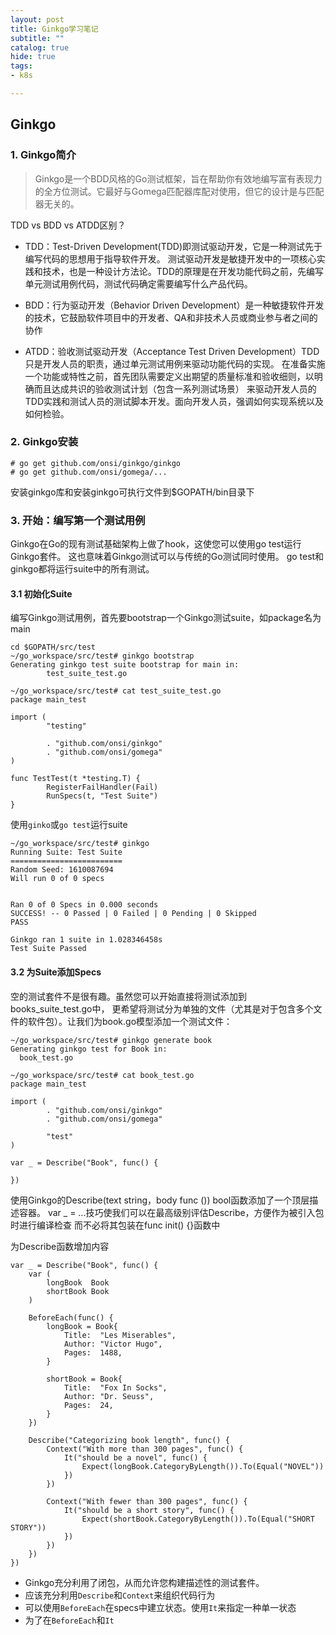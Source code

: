 ```yaml
---
layout: post
title: Ginkgo学习笔记
subtitle: ""
catalog: true
hide: true
tags:
- k8s

---
```


## Ginkgo

### 1. Ginkgo简介

>Ginkgo是一个BDD风格的Go测试框架，旨在帮助你有效地编写富有表现力的全方位测试。它最好与Gomega匹配器库配对使用，但它的设计是与匹配器无关的。

TDD vs BDD vs ATDD区别？
- TDD：Test-Driven Development(TDD)即测试驱动开发，它是一种测试先于编写代码的思想用于指导软件开发。
  测试驱动开发是敏捷开发中的一项核心实践和技术，也是一种设计方法论。TDD的原理是在开发功能代码之前，先编写单元测试用例代码，测试代码确定需要编写什么产品代码。
  
- BDD：行为驱动开发（Behavior Driven Development）是一种敏捷软件开发的技术，它鼓励软件项目中的开发者、QA和非技术人员或商业参与者之间的协作
  
- ATDD：验收测试驱动开发（Acceptance Test Driven Development）TDD只是开发人员的职责，通过单元测试用例来驱动功能代码的实现。
  在准备实施一个功能或特性之前，首先团队需要定义出期望的质量标准和验收细则，以明确而且达成共识的验收测试计划（包含一系列测试场景）
  来驱动开发人员的TDD实践和测试人员的测试脚本开发。面向开发人员，强调如何实现系统以及如何检验。

### 2. Ginkgo安装

```
# go get github.com/onsi/ginkgo/ginkgo
# go get github.com/onsi/gomega/...
```
安装ginkgo库和安装ginkgo可执行文件到$GOPATH/bin目录下

### 3. 开始：编写第一个测试用例

Ginkgo在Go的现有测试基础架构上做了hook，这使您可以使用go test运行Ginkgo套件。
这也意味着Ginkgo测试可以与传统的Go测试同时使用。 go test和ginkgo都将运行suite中的所有测试。

#### 3.1 初始化Suite

编写Ginkgo测试用例，首先要bootstrap一个Ginkgo测试suite，如package名为main
```
cd $GOPATH/src/test
~/go_workspace/src/test# ginkgo bootstrap
Generating ginkgo test suite bootstrap for main in:
        test_suite_test.go
```

```
~/go_workspace/src/test# cat test_suite_test.go 
package main_test

import (
        "testing"

        . "github.com/onsi/ginkgo"
        . "github.com/onsi/gomega"
)

func TestTest(t *testing.T) {
        RegisterFailHandler(Fail)
        RunSpecs(t, "Test Suite")
}
```

使用`ginko`或`go test`运行suite
```
~/go_workspace/src/test# ginkgo 
Running Suite: Test Suite
=========================
Random Seed: 1610087694
Will run 0 of 0 specs


Ran 0 of 0 Specs in 0.000 seconds
SUCCESS! -- 0 Passed | 0 Failed | 0 Pending | 0 Skipped
PASS

Ginkgo ran 1 suite in 1.028346458s
Test Suite Passed
```

#### 3.2 为Suite添加Specs

空的测试套件不是很有趣。虽然您可以开始直接将测试添加到books_suite_test.go中，
更希望将测试分为单独的文件（尤其是对于包含多个文件的软件包）。让我们为book.go模型添加一个测试文件：
```
~/go_workspace/src/test# ginkgo generate book
Generating ginkgo test for Book in:
  book_test.go
```

```
~/go_workspace/src/test# cat book_test.go 
package main_test

import (
        . "github.com/onsi/ginkgo"
        . "github.com/onsi/gomega"

        "test"
)

var _ = Describe("Book", func() {

})
```
使用Ginkgo的Describe(text string，body func ()) bool函数添加了一个顶层描述容器。 
var _ = ...技巧使我们可以在最高级别评估Describe，方便作为被引入包时进行编译检查
而不必将其包装在func init() {}函数中

为Describe函数增加内容
```
var _ = Describe("Book", func() {
    var (
        longBook  Book
        shortBook Book
    )

    BeforeEach(func() {
        longBook = Book{
            Title:  "Les Miserables",
            Author: "Victor Hugo",
            Pages:  1488,
        }

        shortBook = Book{
            Title:  "Fox In Socks",
            Author: "Dr. Seuss",
            Pages:  24,
        }
    })

    Describe("Categorizing book length", func() {
        Context("With more than 300 pages", func() {
            It("should be a novel", func() {
                Expect(longBook.CategoryByLength()).To(Equal("NOVEL"))
            })
        })

        Context("With fewer than 300 pages", func() {
            It("should be a short story", func() {
                Expect(shortBook.CategoryByLength()).To(Equal("SHORT STORY"))
            })
        })
    })
})
```
- Ginkgo充分利用了闭包，从而允许您构建描述性的测试套件。
- 应该充分利用`Describe`和`Context`来组织代码行为
- 可以使用`BeforeEach`在specs中建立状态。使用`It`来指定一种单一状态
- 为了在`BeforeEach`和`It`
